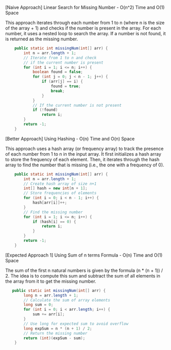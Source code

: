 <p>[Naive Approach] Linear Search for Missing Number - O(n^2) Time and O(1) Space

This approach iterates through each number from 1 to n (where n is the size of the array + 1) and checks if the number is present in the array. For each number, it uses a nested loop to search the array. If a number is not found, it is returned as the missing number.</p>

```java
    public static int missingNum(int[] arr) {
        int n = arr.length + 1;
        // Iterate from 1 to n and check
        // if the current number is present
        for (int i = 1; i <= n; i++) {
            boolean found = false;
            for (int j = 0; j < n - 1; j++) {
                if (arr[j] == i) {
                    found = true;
                    break;
                }
            }
            // If the current number is not present
            if (!found)
                return i;
        }
        return -1;
    }
```

<p>[Better Approach] Using Hashing - O(n) Time and O(n) Space

This approach uses a hash array (or frequency array) to track the presence of each number from 1 to n in the input array. It first initializes a hash array to store the frequency of each element. Then, it iterates through the hash array to find the number that is missing (i.e., the one with a frequency of 0).</p>

```java
    public static int missingNum(int[] arr) {
        int n = arr.length + 1;
        // Create hash array of size n+1
        int[] hash = new int[n + 1];
        // Store frequencies of elements
        for (int i = 0; i < n - 1; i++) {
            hash[arr[i]]++;
        }
        // Find the missing number
        for (int i = 1; i <= n; i++) {
            if (hash[i] == 0) {
                return i;
            }
        }
        return -1;
    }
```

<p>[Expected Approach 1] Using Sum of n terms Formula - O(n) Time and O(1) Space

The sum of the first n natural numbers is given by the formula (n * (n + 1)) / 2. The idea is to compute this sum and subtract the sum of all elements in the array from it to get the missing number.</p>

```java
   public static int missingNum(int[] arr) {
        long n = arr.length + 1;
        // Calculate the sum of array elements
        long sum = 0;
        for (int i = 0; i < arr.length; i++) {
            sum += arr[i];
        }
        // Use long for expected sum to avoid overflow
        long expSum = n * (n + 1) / 2;
        // Return the missing number
        return (int)(expSum - sum);
    }
